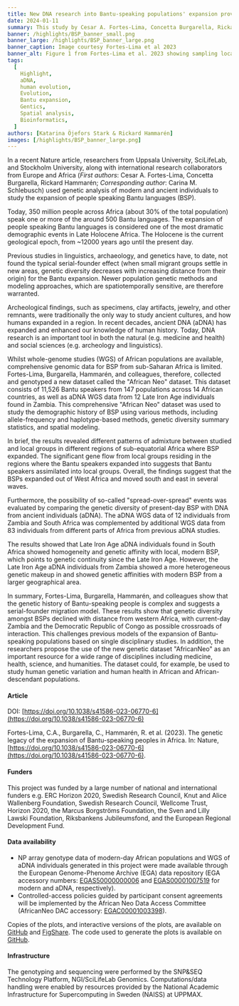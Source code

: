 ```yaml
---
title: New DNA research into Bantu-speaking populations' expansion provides a resource for future studies
date: 2024-01-11
summary: This study by Cesar A. Fortes-Lima, Concetta Burgarella, Rickard Hammarén et al is a comprehensive investigation of the genetic legacy of the Bantu expansion of the genomes of Bantu speaking populations today. The authors make avilable both genotyping information for 1,763 African individuals and whole genomes for 12 Late Iron Age individuals.
banner: /highlights/BSP_banner_small.png
banner_large: /highlights/BSP_banner_large.png
banner_caption: Image courtesy Fortes-Lima et al 2023
banner_alt: Figure 1 from Fortes-Lima et al. 2023 showing sampling locations and 3 dimensinality reduction methods applied to the genetic variation of the data in the study.
tags:
  [
    Highlight,
    aDNA,
    human evolution,
    Evolution,
    Bantu expansion,
    Gentics,
    Spatial analysis,
    Bioinformatics,
  ]
authors: [Katarina Öjefors Stark & Rickard Hammarén]
images: [/highlights/BSP_banner_large.png]
---
```


In a recent Nature article, researchers from Uppsala University, SciLifeLab, and Stockholm University, along with international research collaborators from Europe and Africa (_First authors_: Cesar A. Fortes-Lima, Concetta Burgarella, Rickard Hammarén; _Corresponding author_: Carina M. Schlebusch) used genetic analysis of modern and ancient individuals to study the expansion of people speaking Bantu languages (BSP).

Today, 350 million people across Africa (about 30% of the total population) speak one or more of the around 500 Bantu languages. The expansion of people speaking Bantu languages is considered one of the most dramatic demographic events in Late Holocene Africa. The Holocene is the current geological epoch, from ~12000 years ago until the present day.

Previous studies in linguistics, archaeology, and genetics have, to date, not found the typical serial-founder effect (when small migrant groups settle in new areas, genetic diversity decreases with increasing distance from their origin) for the Bantu expansion. Newer population genetic methods and modeling approaches, which are spatiotemporally sensitive, are therefore warranted.

Archeological findings, such as specimens, clay artifacts, jewelry, and other remnants, were traditionally the only way to study ancient cultures, and how humans expanded in a region. In recent decades, ancient DNA (aDNA) has expanded and enhanced our knowledge of human history. Today, DNA research is an important tool in both the natural (e.g. medicine and health) and social sciences (e.g. archeology and linguistics).

Whilst whole-genome studies (WGS) of African populations are available, comprehensive genomic data for BSP from sub-Saharan Africa is limited. Fortes-Lima, Burgarella, Hammarén, and colleagues, therefore, collected and genotyped a new dataset called the "African Neo" dataset. This dataset consists of 11,526 Bantu speakers from 147 populations across 14 African countries, as well as aDNA WGS data from 12 Late Iron Age individuals found in Zambia. This comprehensive "African Neo" dataset was used to study the demographic history of BSP using various methods, including allele-frequency and haplotype-based methods, genetic diversity summary statistics, and spatial modeling.

In brief, the results revealed different patterns of admixture between studied and local groups in different regions of sub-equatorial Africa where BSP expanded. The significant gene flow from local groups residing in the regions where the Bantu speakers expanded into suggests that Bantu speakers assimilated into local groups. Overall, the findings suggest that the BSPs expanded out of West Africa and moved south and east in several waves.

Furthermore, the possibility of so-called "spread-over-spread" events was evaluated by comparing the genetic diversity of present-day BSP with DNA from ancient individuals (aDNA). The aDNA WGS data of 12 individuals from Zambia and South Africa was complemented by additional WGS data from 83 individuals from different parts of Africa from previous aDNA studies.

The results showed that Late Iron Age aDNA individuals found in South Africa showed homogeneity and genetic affinity with local, modern BSP, which points to genetic continuity since the Late Iron Age. However, the Late Iron Age aDNA individuals from Zambia showed a more heterogeneous genetic makeup in and showed genetic affinities with modern BSP from a larger geographical area.

In summary, Fortes-Lima, Burgarella, Hammarén, and colleagues show that the genetic history of Bantu-speaking people is complex and suggests a serial-founder migration model. These results show that genetic diversity amongst BSPs declined with distance from western Africa, with current-day Zambia and the Democratic Republic of Congo as possible crossroads of interaction. This challenges previous models of the expansion of Bantu-speaking populations based on single disciplinary studies. In addition, the researchers propose the use of the new genetic dataset "AfricanNeo" as an important resource for a wide range of disciplines including medicine, health, science, and humanities. The dataset could, for example, be used to study human genetic variation and human health in African and African-descendant populations.

#### Article

DOI: [https://doi.org/10.1038/s41586-023-06770-6](https://doi.org/10.1038/s41586-023-06770-6)

Fortes-Lima, C.A., Burgarella, C., Hammarén, R. et al. (2023). The genetic legacy of the expansion of Bantu-speaking peoples in Africa. In: Nature, [https://doi.org/10.1038/s41586-023-06770-6](https://doi.org/10.1038/s41586-023-06770-6).

#### Funders

This project was funded by a large number of national and international funders e.g. ERC Horizon 2020, Swedish Research Council, Knut and Alice Wallenberg Foundation, Swedish Research Council, Wellcome Trust, Horizon 2020, the Marcus Borgströms Foundation, the Sven and Lilly Lawski Foundation, Riksbankens Jubileumsfond, and the European Regional Development Fund.

#### Data availability

- NP array genotype data of modern-day African populations and WGS of aDNA individuals generated in this project were made available through the European Genome-Phenome Archive (EGA) data repository (EGA accessory numbers: [EGAS50000000006](https://ega-archive.org/studies/EGAS50000000006) and [EGAS00001007519](https://ega-archive.org/studies/EGAS00001007519) for modern and aDNA, respectively).
- Controlled-access policies guided by participant consent agreements will be implemented by the African Neo Data Access Committee (AfricanNeo DAC accessory: [EGAC00001003398](https://ega-archive.org/dacs/EGAC00001003398)).

Copies of the plots, and interactive versions of the plots, are available on [GitHub](https://github.com/Schlebusch-lab/Expansion_of_BSP_peer-reviewed_article) and [FigShare](https://doi.org/10.6084/m9.figshare.24107718). The code used to generate the plots is available on [GitHub](https://github.com/Schlebusch-lab/Expansion_of_BSP_peer-reviewed_article).

#### Infrastructure

The genotyping and sequencing were performed by the SNP&SEQ Technology Platform, NGI/SciLifeLab Genomics. Computations/data handling were enabled by resources provided by the National Academic Infrastructure for Supercomputing in Sweden (NAISS) at UPPMAX.
